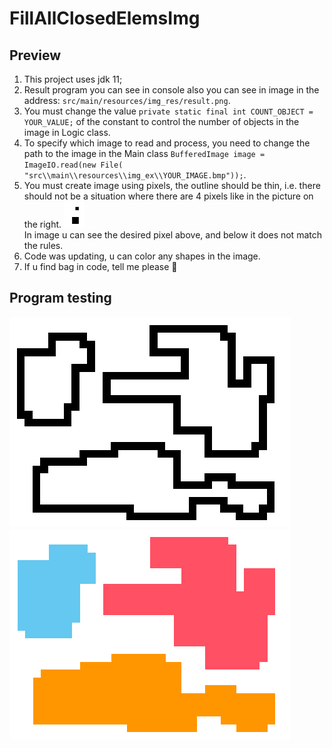 # FillAllClosedElemsImg

## Preview
1. This project uses jdk 11;
2. Result program you can see in console also you can see in image in the address:  `src/main/resources/img_res/result.png`.
3. You must change the value `private static final int COUNT_OBJECT = YOUR_VALUE;`
of the constant to control the number of objects in the image in Logic class.
4. To specify which image to read and process, you need to change the path to the image in the Main class `BufferedImage image = ImageIO.read(new File(
   "src\\main\\resources\\img_ex\\YOUR_IMAGE.bmp"));`.
5. You must create image using pixels, the outline should be thin, 
i.e. there should not be a situation where there are 4 pixels 
like in the picture on the right. ![img.png](src/main/resources/img_for_git/rule.png)
<br>In image u can see the desired pixel above, and below it does not match the rules.
6. Code was updating, u can color any shapes in the image.
7. If u find bag in code, tell me please 🙏
## Program testing
![img.png](src/main/resources/img_for_git/testing_pic.png) ![img_1.png](src/main/resources/img_for_git/result_test.png)
